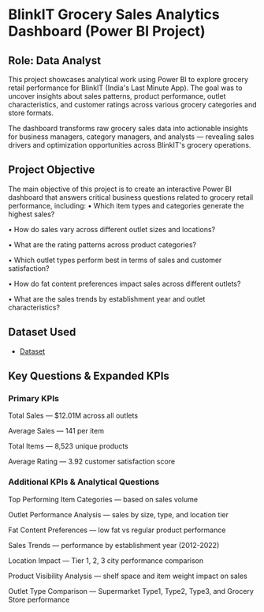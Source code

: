# BlinkIT Grocery Sales Analytics Dashboard (Power BI Project)
## Role: Data Analyst

This project showcases analytical work using Power BI to explore grocery retail performance for BlinkIT (India's Last Minute App). The goal was to uncover insights about sales patterns, product performance, outlet characteristics, and customer ratings across various grocery categories and store formats.

The dashboard transforms raw grocery sales data into actionable insights for business managers, category managers, and analysts — revealing sales drivers and optimization opportunities across BlinkIT's grocery operations.

## Project Objective
The main objective of this project is to create an interactive Power BI dashboard that answers critical business questions related to grocery retail performance, including:
•	Which item types and categories generate the highest sales?

•	How do sales vary across different outlet sizes and locations?

•	What are the rating patterns across product categories?

•	Which outlet types perform best in terms of sales and customer satisfaction?

•	How do fat content preferences impact sales across different outlets?

•	What are the sales trends by establishment year and outlet characteristics?

## Dataset Used
- <a href="https://github.com/Atif20004/blinkit-grocery-analytics-dashboard/blob/main/BlinkIT%20Grocery%20Data%20(2).xlsx">Dataset</a>

## Key Questions & Expanded KPIs
### Primary KPIs
Total Sales — $12.01M across all outlets

Average Sales — 141 per item

Total Items — 8,523 unique products

Average Rating — 3.92 customer satisfaction score

### Additional KPIs & Analytical Questions
Top Performing Item Categories — based on sales volume

Outlet Performance Analysis — sales by size, type, and location tier

Fat Content Preferences — low fat vs regular product performance

Sales Trends — performance by establishment year (2012-2022)

Location Impact — Tier 1, 2, 3 city performance comparison

Product Visibility Analysis — shelf space and item weight impact on sales

Outlet Type Comparison — Supermarket Type1, Type2, Type3, and Grocery Store performance

